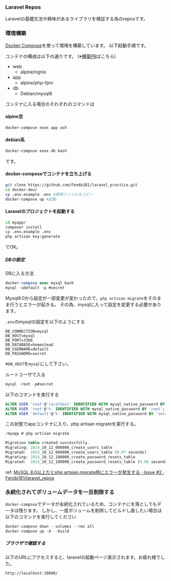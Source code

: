 ### Laravel Repos

Laravelの基礎文法や興味があるライブラリを検証する為のreposです。

### 環境構築

[Docker Compose](https://github.com/docker/compose)を使って環境を構築しています。
以下起動手順です。

コンテナの構成は以下の通りです。
(※[構築PR](https://github.com/Fendo181/laravel_practice/pull/18)はこちら)

- web
  - alpine/ngnix
- app
  - alpine/php-fpm
- db
  - Debian/mysql8
  

コンテナに入る場合のそれぞれのコマンドは

#### alpine京

```sh
docker-compose exex app ash
```

#### debian系

```sh
docker-compose exex db bash
```

です。

#### docker-composeでコンテナを立ち上げる

```bash
git clone https://github.com/Fendo181/laravel_practice.git
cd docker-dev/
cp .env.example .env #環境ファイルをコピー
docker-compose up #起動 
```

#### Laravelのプロジェクトを起動する

```bash
cd myapp/
composer install
cp .env.example .env
php artisan key:generate
```

でOK。

##### DBの設定

DBに入る方法

```sql
docker-compose exec mysql bash
mysql -udefault -p #secret
```

Mysql8.0から設定が一部変更が変わったので、`php artisan migrate`をそのまま行うとエラーが起きる。
その為、mysqlに入って設定を変更する必要があります。

`.env`のmysqlの設定を以下のようにする

```env
DB_CONNECTION=mysql
DB_HOST=mysql
DB_PORT=3306
DB_DATABASE=homestead
DB_USERNAME=default
DB_PASSWORD=secret
```
※`DB_HOST`を`mysql`にして下さい。

ルートユーザで入る

```sql
mysql -root -p#secret
```

以下のコマンドを実行する

```sql
ALTER USER 'root'@'localhost' IDENTIFIED WITH mysql_native_password BY 'secret';
ALTER USER 'root'@'%' IDENTIFIED WITH mysql_native_password BY 'root';
ALTER USER 'default'@'%' IDENTIFIED WITH mysql_native_password BY 'secret';
```

この状態でappコンテナに入り、php artisan migrateを実行する。

```sql
/myapp # php artisan migrate

Migration table created successfully.
Migrating: 2014_10_12_000000_create_users_table
Migrated:  2014_10_12_000000_create_users_table (0.07 seconds)
Migrating: 2014_10_12_100000_create_password_resets_table
Migrated:  2014_10_12_100000_create_password_resets_table (0.06 seconds)
```

ref: [MySQL 8.0以上だとphp artsian migrate時にエラーが発生する · Issue #2 · Fendo181/laravel_repos](https://github.com/Fendo181/laravel_repos/issues/2)

### 永続化されてボリュームデータを一旦削除する

`docker-compose`でデータが永続化されているため、コンテナにを落としてもデータは残ります。
しかし、一度ボリュームを削除してビルドし直したい場合は以下のコマンドを実行してください

```php
docker-compose down --volumes --rmi all
docker-compose up -d --build
```

##### ブラウザで確認する

以下のURLにアクセスすると、laravelの起動ページ表示されます。お疲れ様でした。

`http://localhost:10080/`